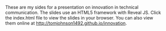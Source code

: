 These are my sides for a presentation on innovation in technical communication. The slides use an HTML5 framework with Reveal JS. Click the index.html file to view the slides in your browser. You can also view them online at http://tomjohnson1492.github.io/innovation.